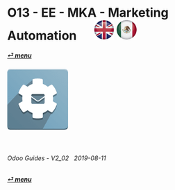 # O13 - EE - MKA - Marketing Automation &nbsp;&nbsp;&nbsp;&nbsp; [![en-uk](/doc/img/flg/en-uk-flg-btn-sml.png)](/en-uk/o13/ee/mka/en-uk-o13-ee-mka-guides.md) [ ![es-mx](/doc/img/flg/es-mx-flg-btn-sml.png)](/es-mx/o13/ee/mka/es-mx-o13-ee-mka-guides.md)
#### [_&#x23CE; menu_](/en-uk/o13/ee/en-uk-o13-ee-guides-menu.md "Back to EE menu")  
### ![mka](/doc/img/app/big/mka.png)
[ⱽ¹²³⁴⁵⁶⁷⁸⁹⁰⁻]: # (ⱽ¹²³⁴⁵⁶⁷⁸⁹⁰⁻)

<br>

###### Odoo Guides - V2_02 &nbsp; 2019-08-11  
**[_&#x23CE; menu_](/en-uk/o13/ee/en-uk-o13-ee-guides-menu.md)**  

